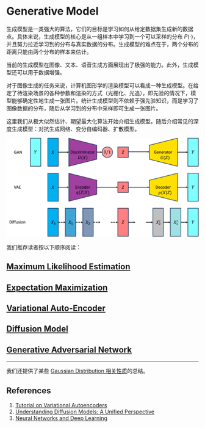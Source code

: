 # Generative Model

生成模型是一类强大的算法，它们的目标是学习如何从给定数据集生成新的数据点。具体来说，生成模型的核心是从一组样本中学习到一个可以采样的分布 $P(\cdot)$，并且努力拉近学习到的分布与真实数据的分布。生成模型的难点在于，两个分布的距离只能由两个分布的样本来估计。

当前的生成模型在图像、文本、语音生成方面展现出了极强的能力。此外，生成模型还可以用于数据增强。

对于图像生成的任务来说，计算机图形学的渲染模型可以看成一种生成模型。在给定了待渲染场景的各种参数和渲染的方式（光栅化、光追），即先验的情况下，模型能够确定性地生成一张图片。统计生成模型则不依赖于强先验知识，而是学习了图像数据的分布，随后从学习到的分布中采样即可生成一张图片。

这里我们从极大似然估计、期望最大化算法开始介绍生成模型。随后介绍常见的深度生成模型：对抗生成网络、变分自编码器、扩散模型。

![generative](images/generative.png)

我们推荐读者按以下顺序阅读：

## [Maximum Likelihood Estimation](1%20Maximum%20Likelihood%20Estimation.md)

## [Expectation Maximization](2%20Expectation%20Maximization.md)

## [Variational Auto-Encoder](3%20Variational%20Auto-encoder.md)

## [Diffusion Model](4%20Diffusion.md)

## [Generative Adversarial Network](5%20Generative%20Adversarial%20Network.md)

---

我们还提供了某些 [Gaussian Distribution 相关性质](Fancy%20Gaussian.md)的总结。

## References

1. [Tutorial on Variational Autoencoders](https://arxiv.org/abs/1606.05908)
2. [Understanding Diffusion Models: A Unified Perspective](https://arxiv.org/abs/2208.11970)
3. [Neural Networks and Deep Learning](https://nndl.github.io/)
